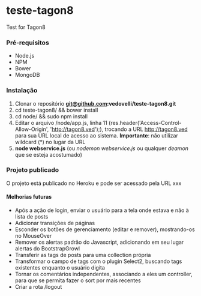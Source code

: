 teste-tagon8
============

Test for Tagon8

### Pré-requisitos

* Node.js
* NPM
* Bower
* MongoDB

### Instalação

1. Clonar o repositório **git@github.com:vedovelli/teste-tagon8.git**
2. cd teste-tagon8/ && bower install
3. cd node/ && sudo npm install
4. Editar o arquivo /node/app.js, linha 11 (res.header('Access-Control-Allow-Origin', 'http://tagon8.ved');), trocando a URL http://tagon8.ved para sua URL local de acesso ao sistema. **Importante**: não utilizar wildcard (*) no lugar da URL
5. **node webservice.js** (ou _nodemon_ _webservice.js_ ou qualquer _deamon_ que se esteja acostumado)

### Projeto publicado

O projeto está publicado no Heroku e pode ser acessado pela URL xxx

#### Melhorias futuras

* Após a ação de login, enviar o usuário para a tela onde estava e não à lista de posts
* Adicionar transições de páginas
* Esconder os botões de gerenciamento (editar e remover), mostrando-os no MouseOver
* Remover os alertas padrão do Javascript, adicionando em seu lugar alertas do BootstrapGrowl
* Transferir as tags de posts para uma collection própria
* Transformar o campo de tags com o plugin Select2, buscando tags existentes enquanto o usuário digita
* Tornar os comentários independentes, associando a eles um controller, para que se permita fazer o sort por mais recentes
* Criar a rota /logout